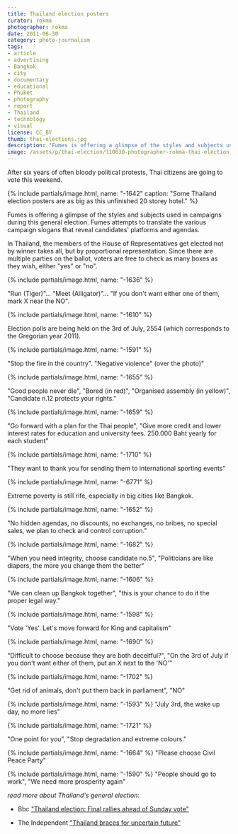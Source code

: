 ```yaml
---
title: Thailand election posters
curator: rokma
photographer: rokma
date: 2011-06-30
category: photo-journalism
tags:
- article
- advertising
- Bangkok
- city
- documentary
- educational
- Phuket
- photography
- report
- Thailand
- technology
- visual
license: CC_BY
thumb: thai-elections.jpg
description: "Fumes is offering a glimpse of the styles and subjects used in campaigns during this general election. Fumes attempts to translate the various campaign slogans that reveal candidates platforms and agendas."
image: /assets/p/thai-election/110630-photographer-rokma-thai-election.jpg
---
```


After six years of often bloody political protests, Thai citizens are going to vote this weekend.

{% include partials/image.html, name: "-1642" caption: "Some Thailand election posters are as big as this unfinished 20 storey hotel." %}


Fumes is offering a glimpse of the styles and subjects used in campaigns during this general election. Fumes attempts to translate the various campaign slogans that reveal candidates' platforms and agendas.

In Thailand, the members of the House of Representatives get elected not by winner takes all, but by proportional representation. Since there are multiple parties on the ballot, voters are free to check as many boxes as they wish, either "yes" or "no".



{% include partials/image.html, name: "-1636" %}

"Run (Tiger)"... "Meet (Alligator)"... "If you don't want either one of them, mark X near the NO".

{% include partials/image.html, name: "-1610" %}

Election polls are being held on the 3rd of July, 2554 (which corresponds to the Gregorian year 2011).

{% include partials/image.html, name: "-1591" %}

"Stop the fire in the country". "Negative violence" (over the photo)"

{% include partials/image.html, name: "-1655" %}

"Good people never die", "Bored (in red)", "Organised assembly (in yellow)", "Candidate n.12 protects your rights."

{% include partials/image.html, name: "-1659" %}

"Go forward with a plan for the Thai people", "Give more credit and lower interest rates for education and university fees. 250.000 Baht yearly for each student"

{% include partials/image.html, name: "-1710" %}

"They want to thank you for sending them to international sporting events"

{% include partials/image.html, name: "-6771" %}

Extreme poverty is still rife, especially in big cities like Bangkok.

{% include partials/image.html, name: "-1652" %}

"No hidden agendas, no discounts, no exchanges, no bribes, no special sales, we plan to check and control corruption."

{% include partials/image.html, name: "-1682" %}

"When you need integrity, choose candidate no.5", "Politicians are like diapers, the more you change them the better"

{% include partials/image.html, name: "-1606" %}

"We can clean up Bangkok together", "this is your chance to do it the proper legal way."

{% include partials/image.html, name: "-1598" %}

"Vote &#39;Yes&#39;. Let's move forward for King and capitalism"

{% include partials/image.html, name: "-1690" %}

"Difficult to choose because they are both deceitful?", "On the 3rd of July if you don't want either of them, put an X next to the &#39;NO&#39;"

{% include partials/image.html, name: "-1702" %}

"Get rid of animals, don't put them back in parliament", "NO"

{% include partials/image.html, name: "-1593" %}
"July 3rd, the wake up day, no more lies"

{% include partials/image.html, name: "-1721" %}

"One point for you", "Stop degradation and extreme colours."

{% include partials/image.html, name: "-1664" %}
"Please choose Civil Peace Party"

{% include partials/image.html, name: "-1590" %}
"People should go to work", "We need more prosperity again"




_read more about Thailand's general election:_

- Bbc <a href="http://www.bbc.co.uk/news/world-asia-pacific-14000629"  >"Thailand election: Final rallies ahead of Sunday vote"</a>

- The Independent <a href="http://www.independent.co.uk/news/world/asia/thailand-braces-for-uncertain-future-2306067.html"  >"Thailand braces for uncertain future"</a>
